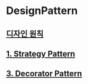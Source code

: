 # DesignPattern

## [디자인 원칙](https://github.com/0ofKIM/DesignPattern.wiki.git)

## [1. Strategy Pattern](https://github.com/0ofKIM/DesignPattern.wiki.git)



## [3. Decorator Pattern](https://github.com/0ofKIM/DesignPattern/wiki/Decorator-Pattern)
